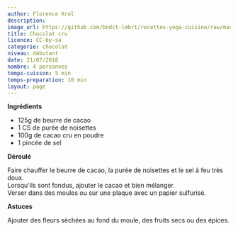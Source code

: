 ```yaml
---
author: Florence Krol
description: 
image_url: https://github.com/bndct-lmbrt/recettes-yoga-cuisine/raw/master/medias/chocolat-cru.jpg
title: Chocolat cru
licence: CC-by-sa
categorie: chocolat
niveau: débutant
date: 21/07/2018
nombre: 4 personnes
temps-cuisson: 5 min
temps-preparation: 10 min
layout: page
---
```



**Ingrédients**  

* 125g de beurre de cacao
* 1 CS de purée de noisettes
* 100g de cacao cru en poudre
* 1 pincée de sel


**Déroulé**

Faire chauffer le beurre de cacao, la purée de noisettes et le sel à feu très doux.  
Lorsqu'ils sont fondus, ajouter le cacao et bien mélanger.  
Verser dans des moules ou sur une plaque avec un papier sulfurisé.  

  
**Astuces** 

Ajouter des fleurs séchées au fond du moule, des fruits secs ou des épices.  